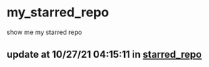 # my_starred_repo
show me my starred repo

update at 10/27/21 04:15:11 in [starred_repo](./index.html)
---

